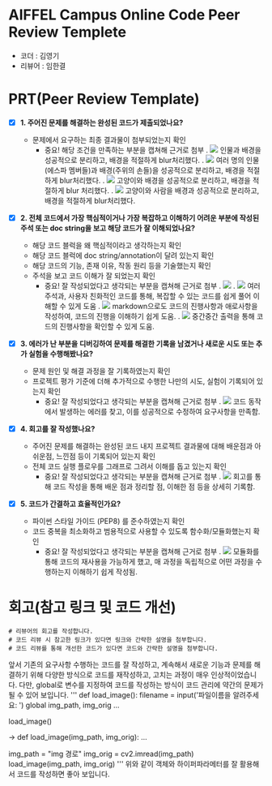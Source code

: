 # AIFFEL Campus Online Code Peer Review Templete
- 코더 : 김영기
- 리뷰어 : 임한결

# PRT(Peer Review Template)
- [X]  **1. 주어진 문제를 해결하는 완성된 코드가 제출되었나요?**
    - 문제에서 요구하는 최종 결과물이 첨부되었는지 확인
        - 중요! 해당 조건을 만족하는 부분을 캡쳐해 근거로 첨부
    .
    ![](images/result1.png)
    인물과 배경을 성공적으로 분리하고, 배경을 적절하게 blur처리했다.
    .
    ![](images/result2.png)
    여러 명의 인물(에스파 멤버들)과 배경(주위의 손들)을 성공적으로 분리하고, 배경을 적절하게 blur처리했다.
    .
    ![](images/result3.png)
    고양이와 배경을 성공적으로 분리하고, 배경을 적절하게 blur 처리했다.
    .
    ![](images/result4.png)
    고양이와 사람을 배경과 성공적으로 분리하고, 배경을 적절하게 blur처리했다.


- [X]  **2. 전체 코드에서 가장 핵심적이거나 가장 복잡하고 이해하기 어려운 부분에 작성된 
주석 또는 doc string을 보고 해당 코드가 잘 이해되었나요?**
    - 해당 코드 블럭을 왜 핵심적이라고 생각하는지 확인
    - 해당 코드 블럭에 doc string/annotation이 달려 있는지 확인
    - 해당 코드의 기능, 존재 이유, 작동 원리 등을 기술했는지 확인
    - 주석을 보고 코드 이해가 잘 되었는지 확인
        - 중요! 잘 작성되었다고 생각되는 부분을 캡쳐해 근거로 첨부
    .
    ![](images/code_annotation0.png)
    .
    ![](images/code_annotation1.png)
    여러 주석과, 사용자 친화적인 코드를 통해, 복잡할 수 있는 코드를 쉽게 풀어 이해할 수 있게 도움
    .
    ![](images/code_annotation2.png)
    markdown으로도 코드의 진행사항과 애로사항을 작성하여, 코드의 진행을 이해하기 쉽게 도움.
    .
    ![](images/code_annotation3.png)
    중간중간 출력을 통해 코드의 진행사항을 확인할 수 있게 도움.
        
- [X]  **3. 에러가 난 부분을 디버깅하여 문제를 해결한 기록을 남겼거나
새로운 시도 또는 추가 실험을 수행해봤나요?**
    - 문제 원인 및 해결 과정을 잘 기록하였는지 확인
    - 프로젝트 평가 기준에 더해 추가적으로 수행한 나만의 시도, 
    실험이 기록되어 있는지 확인
        - 중요! 잘 작성되었다고 생각되는 부분을 캡쳐해 근거로 첨부
    .
    ![](images/error.png)
    코드 동작에서 발생하는 에러를 찾고, 이를 성공적으로 수정하여 요구사항을 만족함.

- [X]  **4. 회고를 잘 작성했나요?**
    - 주어진 문제를 해결하는 완성된 코드 내지 프로젝트 결과물에 대해
    배운점과 아쉬운점, 느낀점 등이 기록되어 있는지 확인
    - 전체 코드 실행 플로우를 그래프로 그려서 이해를 돕고 있는지 확인
        - 중요! 잘 작성되었다고 생각되는 부분을 캡쳐해 근거로 첨부
    .
    ![](images/remind.png)
    회고를 통해 코드 작성을 통해 배운 점과 정리할 점, 이해한 점 등을 상세히 기록함.

- [X]  **5. 코드가 간결하고 효율적인가요?**
    - 파이썬 스타일 가이드 (PEP8) 를 준수하였는지 확인
    - 코드 중복을 최소화하고 범용적으로 사용할 수 있도록 함수화/모듈화했는지 확인
        - 중요! 잘 작성되었다고 생각되는 부분을 캡쳐해 근거로 첨부
    .
    ![](images/solution.png)
    모듈화를 통해 코드의 재사용을 가능하게 했고, 매 과정을 독립적으로 어떤 과정을 수행하는지
    이해하기 쉽게 작성됨.

# 회고(참고 링크 및 코드 개선)
```
# 리뷰어의 회고를 작성합니다.
# 코드 리뷰 시 참고한 링크가 있다면 링크와 간략한 설명을 첨부합니다.
# 코드 리뷰를 통해 개선한 코드가 있다면 코드와 간략한 설명을 첨부합니다.
```
앞서 기존의 요구사항 수행하는 코드를 잘 작성하고, 계속해서 새로운 기능과 문제를 해결하기 위해
다양한 방식으로 코드를 재작성하고, 고치는 과정이 매우 인상적이었습니다.
다만, global로 변수를 지정하여 코드를 작성하는 방식이 코드 관리에 약간의 문제가 될 수 있어 보입니다.
'''
def load_image():
    filename = input('파일이름을 알려주세요: ')
    global img_path, img_orig
    ...

load_image()

->
def load_image(img_path, img_orig):
    ...

img_path = "img 경로"
img_orig = cv2.imread(img_path)
load_image(img_path, img_orig)
'''
위와 같이 객체와 하이퍼파라메터를 잘 활용해서 코드를 작성하면 좋아 보입니다.
```
